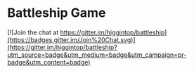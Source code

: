 # Battleship Game

[![Join the chat at https://gitter.im/higgintop/battleship](https://badges.gitter.im/Join%20Chat.svg)](https://gitter.im/higgintop/battleship?utm_source=badge&utm_medium=badge&utm_campaign=pr-badge&utm_content=badge)
